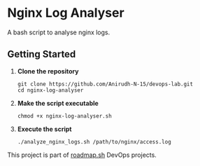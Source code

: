 # Nginx Log Analyser
A bash script to analyse nginx logs.

## Getting Started
1. **Clone the repository**
    ```
    git clone https://github.com/Anirudh-N-15/devops-lab.git
    cd nginx-log-analyser
    ```

2. **Make the script executable**
    ```
    chmod +x nginx-log-analyser.sh
    ```
3. **Execute the script**  
    ```
    ./analyze_nginx_logs.sh /path/to/nginx/access.log
    ```
This project is part of [roadmap.sh](https://roadmap.sh/projects/server-stats) DevOps projects.
